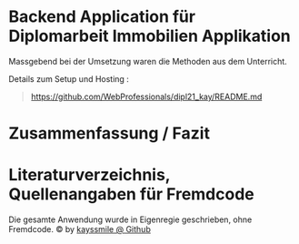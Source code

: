 
Backend Application für Diplomarbeit Immobilien Applikation
================================================================================

Massgebend bei der Umsetzung waren die Methoden aus dem Unterricht. 

Details zum Setup und Hosting : 

> https://github.com/WebProfessionals/dipl21_kay/README.md

# Zusammenfassung / Fazit <a id="Zusammenfassung"></a>

# Literaturverzeichnis, Quellenangaben für Fremdcode

Die gesamte Anwendung wurde in Eigenregie geschrieben, ohne Fremdcode. © by <a target="_blank" href="https://github.com/kayssmile">kayssmile @ Github</a><br>




